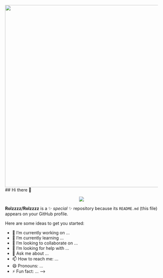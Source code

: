 

<div id="header" align="center">
  <img src="[https://i.giphy.com/media/v1.Y2lkPTc5MGI3NjExdzV2MWwwdHNmYjlhaDZwaHh3ejJzbmljZHczOTR5dDVrcHY5NG8zcCZlcD12MV9pbnRlcm5hbF9naWZfYnlfaWQmY3Q9cw/4B1BTOMTi8b3OdPrzy/giphy.gif](https://giphy.com/stickers/markets-informa-futurecom-Nn97Knvcol0rENwFk5)" width="600"/>
</div>
## Hi there 👋


<p align="center">
  <img src="https://capsule-render.vercel.app/api?text=Hey Everyone!🕹️&animation=fadeIn&type=waving&color=gradient&height=100"/>
</p>

**Rolzzzz/Rolzzzz** is a ✨ _special_ ✨ repository because its `README.md` (this file) appears on your GitHub profile.

Here are some ideas to get you started:

- 🔭 I’m currently working on ...
- 🌱 I’m currently learning ...
- 👯 I’m looking to collaborate on ...
- 🤔 I’m looking for help with ...
- 💬 Ask me about ...
- 📫 How to reach me: ...
- 😄 Pronouns: ...
- ⚡ Fun fact: ...
-->
